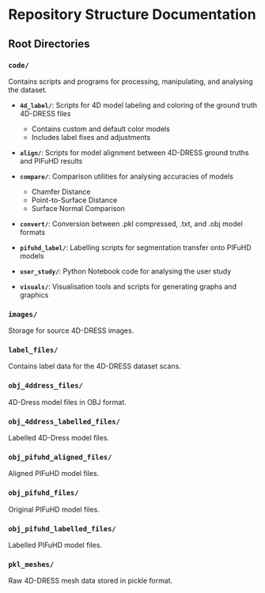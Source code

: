 # Repository Structure Documentation

## Root Directories

### `code/`
Contains scripts and programs for processing, manipulating, and analysing the dataset.

- **`4d_label/`**: Scripts for 4D model labeling and coloring of the ground truth 4D-DRESS files
  - Contains custom and default color models
  - Includes label fixes and adjustments

- **`align/`**: Scripts for model alignment between 4D-DRESS ground truths and PIFuHD results

- **`compare/`**: Comparison utilities for analysing accuracies of models
  - Chamfer Distance
  - Point-to-Surface Distance
  - Surface Normal Comparison

- **`convert/`**: Conversion between .pkl compressed, .txt, and .obj model formats

- **`pifuhd_label/`**: Labelling scripts for segmentation transfer onto PIFuHD models

- **`user_study/`**: Python Notebook code for analysing the user study

- **`visuals/`**: Visualisation tools and scripts for generating graphs and graphics

### `images/`
Storage for source 4D-DRESS images.

### `label_files/`
Contains label data for the 4D-DRESS dataset scans.

### `obj_4ddress_files/`
4D-Dress model files in OBJ format.

### `obj_4ddress_labelled_files/`
Labelled 4D-Dress model files.

### `obj_pifuhd_aligned_files/`
Aligned PIFuHD model files.

### `obj_pifuhd_files/`
Original PIFuHD model files.

### `obj_pifuhd_labelled_files/`
Labelled PIFuHD model files.

### `pkl_meshes/`
Raw 4D-DRESS mesh data stored in pickle format.